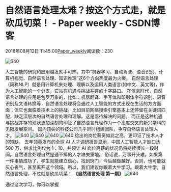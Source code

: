 
# 自然语言处理太难？按这个方式走，就是砍瓜切菜！ - Paper weekly - CSDN博客


2018年08月12日 11:45:00[Paper_weekly](https://me.csdn.net/c9Yv2cf9I06K2A9E)阅读数：230


![640](https://ss.csdn.net/p?https://mmbiz.qpic.cn/mmbiz_gif/VBcD02jFhgnCgWwyXUKwkMnH848h8ynfP1GDgQWd8ITqZ0UeOKctnPNKkiaGAVOADm5QiaQTbaK6NMasWPeKrjvw/640)

人工智能的研究和应用越发炙手可热，其中“机器学习、自动驾驶、语音识别、计算机视觉、自然语言处理、知识推理”这6个方向热度最为火爆。
自然语言处理（简称NLP）就是用计算机来处理、理解以及运用人类语言(如中文、英文等)，作为人工智能的一个分支，它站在机遇与挑战并存的十字路口。
在信息时代，自然语言处理的应用是包罗万象的，比如：机器翻译、手写体和印刷体字符识别、语音识别及文语转换等，自然语言处理将会通过人工智能的方式出现在生活的方方面面；但它也面临着技术上的挑战，比如目前网络搜索引擎基本上还停留在关键词匹配，缺乏深层次的自然语言处理和理解。这是亟待解决的问题。
而正是这种机遇与挑战并存的现状更加深刻的印证了自然语言处理作为一个高度交叉的新兴学科的无限发展空间。
国内顶尖的科技公司几乎同时组建团队，争夺自然语言处理人才。
![640](https://ss.csdn.net/p?https://mmbiz.qpic.cn/mmbiz_png/NhqC8rk8kacybXna2rPFheZDQNdYJknKgtiaqjVSoWnshq9IohLF7uxvPJH6gyIVEHZrBHtrGUsWpiagOnz8wYiaQ/640)
![640](https://ss.csdn.net/p?https://mmbiz.qpic.cn/mmbiz_png/NhqC8rk8kacybXna2rPFheZDQNdYJknKU2VAVkNLvHIGfaL8IR4G28GcfAd8lEHHkmLvMSTJ37rfuC4MIPiaITA/640)
![640](https://ss.csdn.net/p?https://mmbiz.qpic.cn/mmbiz_png/NhqC8rk8kacybXna2rPFheZDQNdYJknKvtWw4AdAJRqEVkjpYvniaICShsvbA76bQo6iaAqeNpJ2AzRczcSLUgVw/640)
![640](https://ss.csdn.net/p?https://mmbiz.qpic.cn/mmbiz_png/NhqC8rk8kacybXna2rPFheZDQNdYJknKNpcdPVG2Bay8Fia25gInicTFewXszrFRiaBFRKH4wf8hVicWyozxtibuqyA/640)
给出的岗位薪资如此之高，更印证了技术人才的短缺。
去年领英发布的全球 AI 人才调研报告显示，中国人工智能人才缺口达 500 万，供求比例仅为 1：10，并预计 AI 岗位高薪的状况仍将持续很长一段时间。自然语言处理自然是逃不掉的人才缺失重地。
俗话说，万事开头难。如果第一件事情成功了，学生就能建立信心，找到窍门，今后越做越好。否则，也可能就灰心丧气，甚至离开这个领域。所以，我们建议你跟着大牛学习。跟着大牛学，自然语言处理，不过就是砍瓜切菜！
**《自然语言处理 第一期》**
![640](https://ss.csdn.net/p?https://mmbiz.qpic.cn/mmbiz_jpg/VBcD02jFhgnCgWwyXUKwkMnH848h8ynf4eWrQdu4R3jaLsvVFAXw2UVg6jW1YWiaGLY1PfY4QG9ib10SPictTcmfg/640)

通过这次学习，你可以掌握

